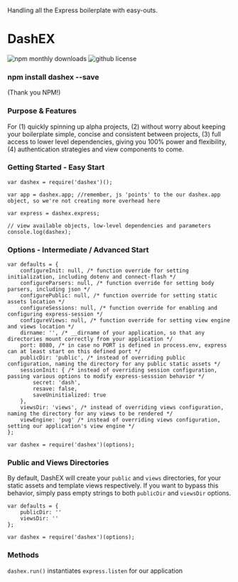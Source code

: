 Handling all the Express boilerplate with easy-outs.

# DashEX

![npm monthly downloads](https://img.shields.io/npm/dm/dashex.svg)
![github license](https://img.shields.io/github/license/haseebnqureshi/dashex.svg)

### npm install dashex --save
(Thank you NPM!)

### Purpose & Features
For (1) quickly spinning up alpha projects, (2) without worry about keeping your boilerplate simple, concise and consistent between projects, (3) full access to lower level dependencies, giving you 100% power and flexibility, (4) authentication strategies and view components to come.

### Getting Started - Easy Start
```
var dashex = require('dashex')();

var app = dashex.app; //remember, js 'points' to the our dashex.app object, so we're not creating more overhead here

var express = dashex.express;

// view available objects, low-level dependencies and parameters
console.log(dashex);
```

### Options - Intermediate / Advanced Start
```
var defaults = {
	configureInit: null, /* function override for setting initialization, including dotenv and connect-flash */
	configureParsers: null, /* function override for setting body parsers, including json */
	configurePublic: null, /* function override for setting static assets location */
	configureSessions: null, /* function override for enabling and configuring express-session */
	configureViews: null, /* function override for setting view engine and views location */
	dirname: '', /* __dirname of your application, so that any directories mount correctly from your application */
	port: 8080, /* in case no PORT is defined in process.env, express can at least start on this defined port */
	publicDir: 'public', /* instead of overriding public configuration, naming the directory for any public static assets */
	sessionInit: { /* instead of overriding session configuration, passing various options to modify express-sesssion behavior */
		secret: 'dash',
		resave: false,
		saveUninitialized: true
	},
	viewsDir: 'views', /* instead of overriding views configuration, naming the directory for any views to be rendered */
	viewEngine: 'pug' /* instead of overriding views configuration, setting our application's view engine */
};

var dashex = require('dashex')(options);
```

### Public and Views Directories
By default, DashEX will create your ```public``` and ```views``` directories, for your static assets and template views respectively. If you want to bypass this behavior, simply pass empty strings to both ```publicDir``` and ```viewsDir``` options.

```
var defaults = {
	publicDir: ''
	viewsDir: ''
};

var dashex = require('dashex')(options);
```

### Methods
```dashex.run()``` instantiates ```express.listen``` for our application

